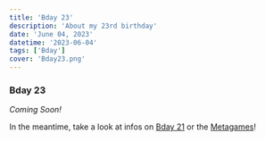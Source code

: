 ```yaml
---
title: 'Bday 23'
description: 'About my 23rd birthday'
date: 'June 04, 2023'
datetime: '2023-06-04'
tags: ['Bday']
cover: 'Bday23.png'
---
```


### Bday 23

_Coming Soon!_

In the meantime, take a look at infos on [Bday 21](bday21) or the [Metagames](t/Meta)!

